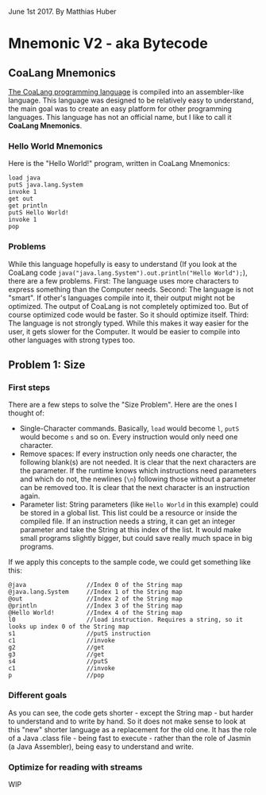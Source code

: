 June 1st 2017.
By Matthias Huber

# Mnemonic V2 - aka Bytecode
## CoaLang Mnemonics
[The CoaLang programming language](https://www.github.com/ccldev/use-ccl) is compiled into an assembler-like language. This language was designed to be relatively easy to understand, the main goal was to create an easy platform for other programming languages. This language has not an official name, but I like to call it **CoaLang Mnemonics**.
### Hello World Mnemonics
Here is the "Hello World!" program, written in CoaLang Mnemonics:
```
load java
putS java.lang.System
invoke 1
get out
get println
putS Hello World!
invoke 1
pop
```
### Problems
While this language hopefully is easy to understand (If you look at the CoaLang code `java("java.lang.System").out.println("Hello World");`), there are a few problems. First: The language uses more characters to express something than the Computer needs. Second: The language is not "smart". If other's languages compile into it, their output might not be optimized. The output of CoaLang is not completely optimized too. But of course optimized code would be faster. So it should optimize itself. Third: The language is not strongly typed. While this makes it way easier for the user, it gets slower for the Computer. It would be easier to compile into other languages with strong types too.

## Problem 1: Size
### First steps
There are a few steps to solve the "Size Problem". Here are the ones I thought of:
* Single-Character commands. Basically, `load` would become `l`, `putS` would become `s` and so on. Every instruction would only need one character.
* Remove spaces: If every instruction only needs one character, the following blank(s) are not needed. It is clear that the next characters are the parameter. If the runtime knows which instructions need parameters and which do not, the newlines (`\n`) following those without a parameter can be removed too. It is clear that the next character is an instruction again.
* Parameter list: String parameters (like `Hello World` in this example) could be stored in a global list. This list could be a resource or inside the compiled file. If an instruction needs a string, it can get an integer parameter and take the String at this index of the list. It would make small programs slightly bigger, but could save really much space in big programs.

If we apply this concepts to the sample code, we could get something like this:
```
@java                 //Index 0 of the String map
@java.lang.System     //Index 1 of the String map
@out                  //Index 2 of the String map
@println              //Index 3 of the String map
@Hello World!         //Index 4 of the String map
l0                    //load instruction. Requires a string, so it looks up index 0 of the String map
s1                    //putS instruction
c1                    //invoke
g2                    //get
g3                    //get
s4                    //putS
c1                    //invoke
p                     //pop
```
### Different goals
As you can see, the code gets shorter - except the String map - but harder to understand and to write by hand. So it does not make sense to look at this "new" shorter language as a replacement for the old one. It has the role of a Java .class file - being fast to execute - rather than the role of Jasmin (a Java Assembler), being easy to understand and write.
### Optimize for reading with streams

WIP
